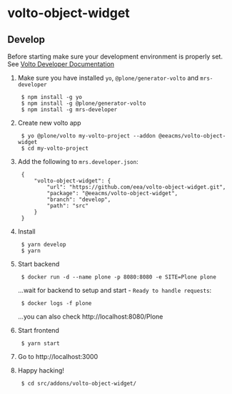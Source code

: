 # volto-object-widget

## Develop

Before starting make sure your development environment is properly set. See [Volto Developer Documentation](https://docs.voltocms.com/getting-started/install/)

1. Make sure you have installed `yo`, `@plone/generator-volto` and `mrs-developer`

        $ npm install -g yo
        $ npm install -g @plone/generator-volto
        $ npm install -g mrs-developer

1. Create new volto app

        $ yo @plone/volto my-volto-project --addon @eeacms/volto-object-widget
        $ cd my-volto-project

1. Add the following to `mrs.developer.json`:

        {
            "volto-object-widget": {
                "url": "https://github.com/eea/volto-object-widget.git",
                "package": "@eeacms/volto-object-widget",
                "branch": "develop",
                "path": "src"
            }
        }

1. Install

        $ yarn develop
        $ yarn

1. Start backend

        $ docker run -d --name plone -p 8080:8080 -e SITE=Plone plone

    ...wait for backend to setup and start - `Ready to handle requests`:

        $ docker logs -f plone

    ...you can also check http://localhost:8080/Plone

1. Start frontend

        $ yarn start

1. Go to http://localhost:3000

1. Happy hacking!

        $ cd src/addons/volto-object-widget/
